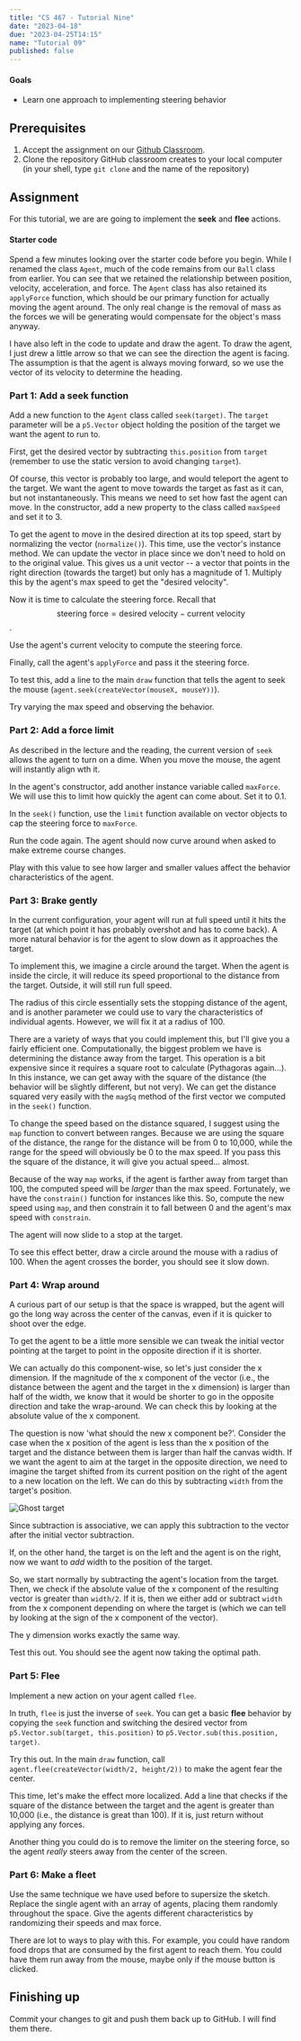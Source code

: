 ```yaml
---
title: "CS 467 - Tutorial Nine"
date: "2023-04-18"
due: "2023-04-25T14:15"
name: "Tutorial 09"
published: false
---
```





#### Goals
- Learn one approach to implementing steering behavior




## Prerequisites


1. Accept the assignment on our [Github Classroom](https://classroom.github.com/a/2JPOcN1S). 
1. Clone the repository GitHub classroom creates to your local computer (in your shell, type `git clone` and the name of the repository)

## Assignment

For this tutorial, we are are going to implement the **seek** and **flee** actions. 

#### Starter code

Spend a few minutes looking over the starter code before you begin. While I renamed the class `Agent`, much of the code remains from our `Ball` class from earlier. You can see that we retained the relationship between position, velocity, acceleration, and force. The `Agent` class has also retained its `applyForce` function, which should be our primary function for actually moving the agent around. The only real change is the removal of mass as the forces we will be generating would compensate for the object's mass anyway. 

I have also left in the code to update and draw the agent. To draw the agent, I just drew a little arrow so that we can see the direction the agent is facing. The assumption is that the agent is always moving forward, so we use the vector of its velocity to determine the heading. 


### Part 1: Add a seek function

Add a new function to the `Agent` class called `seek(target)`. The `target` parameter will be a `p5.Vector` object holding the position of the target we want the agent to run to.


First, get the desired vector by subtracting `this.position` from `target` (remember to use the static version to avoid changing `target`).

Of course, this vector is probably too large, and would teleport the agent to the target. We want the agent to move towards the target as fast as it can, but not instantaneously. This means we need to set how fast the agent can move. In the constructor, add a new property to the class called `maxSpeed` and set it to 3. 

To get the agent to move in the desired direction at its top speed, start by normalizing the vector (`normalize()`). This time, use the vector's instance method. We can update the vector in place since we don't need to hold on to the original value. This gives us a unit vector -- a vector that points in the right direction (towards the target) but only has a magnitude of 1. Multiply this by the agent's max speed to get the "desired velocity".

Now it is time to calculate the steering force. Recall that  $$\text{steering force} = \text{desired velocity} - \text{current velocity}$$.

Use the agent's current velocity to compute the steering force. 

Finally, call the agent's `applyForce` and pass it the steering force. 

To test this, add a line to the main `draw` function that tells the agent to seek the mouse (`agent.seek(createVector(mouseX, mouseY))`).

Try varying the max speed and observing the behavior.

### Part 2: Add a force limit

As described in the lecture and the reading, the current version of `seek` allows the agent to turn on a dime. When you move the mouse, the agent will instantly align wth it. 

In the agent's constructor, add another instance variable called `maxForce`. We will use this to limit how quickly the agent can come about. Set it to 0.1.

In the `seek()` function, use the `limit` function available on vector objects to cap the steering force to `maxForce`. 

Run the code again. The agent should now curve around when asked to make extreme course changes. 

Play with this value to see how larger and smaller values affect the behavior characteristics of the agent. 

### Part 3: Brake gently

In the current configuration, your agent will run at full speed until it hits the target (at which point it has probably overshot and has to come back). A more natural behavior is for the agent to slow down as it approaches the target. 

To implement this, we imagine a circle around the target. When the agent is inside the circle, it will reduce its speed proportional to the distance from the target. Outside, it will still run full speed.

The radius of this circle essentially sets the stopping distance of the agent, and is another parameter we could use to vary the characteristics of individual agents. However, we will fix it at a radius of 100. 

There are a variety of ways that you could implement this, but I'll give you a fairly efficient one. Computationally, the biggest problem we have is determining the distance away from the target. This operation is a bit expensive since it requires a square root to calculate (Pythagoras again...). In this instance, we can get away with the square of the distance (the behavior will be slightly different, but not very). We can get the distance squared very easily with the `magSq` method of the first vector we computed in the `seek()` function. 

To change the speed based on the distance squared, I suggest using the `map` function to convert between ranges. Because we are using the square of the distance, the range for the distance will be from 0 to 10,000, while the range for the speed will obviously be 0 to the max speed. If you pass this the square of the distance, it will give you actual speed... almost.

Because of the way `map` works, if the agent is farther away from target than 100, the computed speed will be *larger* than the max speed. Fortunately, we have the `constrain()` function for instances like this. So, compute the new speed using `map`, and then constrain it to fall between 0 and the agent's max speed with `constrain`.

The agent will now slide to a stop at the target. 

To see this effect better, draw a circle around the mouse with a radius of 100. When the agent crosses the border, you should see it slow down.

### Part 4: Wrap around

A curious part of our setup is that the space is wrapped, but the agent will go the long way across the center of the canvas, even if it is quicker to shoot over the edge. 

To get the agent to be a little more sensible we can tweak the initial vector pointing at the target to point in the opposite direction if it is shorter.

We can actually do this component-wise, so let's just consider the x dimension. If the magnitude of the x component of the vector (i.e., the distance between the agent and the target in the x dimension) is larger than half of the width, we know that it would be shorter to go in the opposite direction and take the wrap-around. We can check this by looking at the absolute value of the x component.

The question is now 'what should the new x component be?'. Consider the case when the x position of the agent is less than the x position of the target and the distance between them is larger than half the canvas width. If we want the agent to aim at the target in the opposite direction, we need to imagine the target shifted from its current position on the right of the agent to a new location on the left. We can do this by subtracting `width` from the target's position. 

![Ghost target](./tutorial09/wrap.png)

Since subtraction is associative, we can apply this subtraction to the vector after the initial vector subtraction. 

If, on the other hand, the target is on the left and the agent is on the right, now we want to *add* width to the position of the target. 

So, we start normally by subtracting the agent's location from the target. Then, we check if the absolute value of the x component of the resulting vector is greater than `width/2`. If it is, then we either add or subtract `width` from the x component depending on where the target is (which we can tell by looking at the sign of the x component of the vector).

The y dimension works exactly the same way.

Test this out. You should see the agent now taking the optimal path.

### Part 5: Flee

Implement a new action on your agent called `flee`.

In truth, `flee` is just the inverse of `seek`. You can get a basic **flee** behavior by copying the `seek` function and switching the desired vector from `p5.Vector.sub(target, this.position)` to `p5.Vector.sub(this.position, target)`. 

Try this out. In the main `draw` function, call `agent.flee(createVector(width/2, height/2))` to make the agent fear the center. 

This time, let's make the effect more localized. Add a line that checks if the square of the distance between the target and the agent is greater than 10,000 (i.e., the distance is great than 100). If it is, just return without applying any forces. 

Another thing you could do is to remove the limiter on the steering force, so the agent *really* steers away from the center of the screen. 


### Part 6: Make a fleet

Use the same technique we have used before to supersize the sketch. Replace the single agent with an array of agents, placing them randomly throughout the space. Give the agents different characteristics by randomizing their speeds and max force. 

There are lot to ways to play with this. For example, you could have random food drops that are consumed by the first agent to reach them. You could have them run away from the mouse, maybe only if the mouse button is clicked. 


## Finishing up

Commit your changes to git and push them back up to GitHub. I will find them there.

